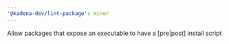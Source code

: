 ```yaml
---
'@kadena-dev/lint-package': minor
---
```


Allow packages that expose an executable to have a [pre|post] install script
